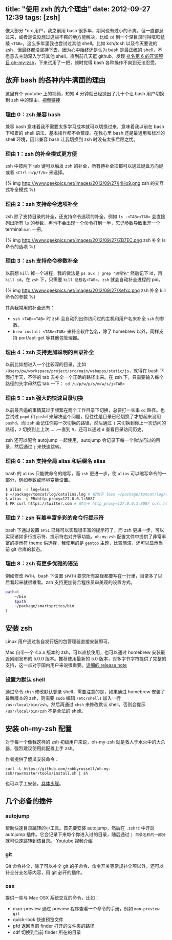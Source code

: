 title: "使用 zsh 的九个理由"
date: 2012-09-27 12:39
tags: [zsh]
---

像大部分 \*nix 用户，我之前用 bash 很多年，期间也有过小的不爽，但一直都忍过来，或者是说没想过这些不爽的地方能解决，比如 `cd` 到一个深目录时得哐哐猛敲 `<TAB>`。这么多年里我也尝试过其他 shell。比如 ksh/tcsh 以及今天要说的 zsh，但最终都没坚持下去，因为心中始终还是认为 bash 是最正统的 shell，不愿意去主动深入学习其他 shell。直到前几天逛 github，发现 [排名第 6 的开源项目 oh-my-zsh](https://github.com/popular/forked)，下来试用了一把，顿时觉得 bash 各种操作不爽到无法忍受。

<!-- more -->

## 放弃 bash 的各种内牛满面的理由

这里有个 youtube 上的视频，短短 4 分钟就已经抛出了几十个让 bash 用户切换到 zsh 中的理由。[视频链接](http://youtu.be/HGBgMX5HW_g)

### 理由 0：zsh 兼容 bash

兼容 bash 意味着我不需要太多学习成本就可以切换过来，意味着我以前在 bash 下积累的 shell 语法、基本操作都不会荒废。在我心里 bash 还是最通用和标准的 shell 环境，因此兼容 bash 让我切换到 zsh 时没有太多后顾之忧。

### 理由 1：zsh 的补全模式更方便

zsh 中按两下 tab 键可以触发 zsh 的补全，所有待补全项都可以通过键盘方向键或者 `<Ctrl-n/p/f/b>` 来选择。

{% img http://www.geekpics.net/images/2012/09/27/j4Ho9.png zsh 的交互式补全模式 %}

### 理由 2：zsh 支持命令选项补全

zsh 除了支持目录的补全，还支持命令选项的补全，例如 `ls -<TAB><TAB>` 会直接列出所有 `ls` 的参数，再也不会出现一个命令打到一半，忘记参数导致重开一个 terminal `man` 一把。

{% img http://www.geekpics.net/images/2012/09/27/ZB7EC.png zsh 补全 ls 命令的选项 %}

### 理由 3：zsh 支持命令参数补全

以前想 `kill` 掉一个进程，我的做法是 `ps aux | grep "进程名"` 然后记下 id，再 `kill id`。在 `zsh` 下，只需要 `kill 进程名<TAB>`，`zsh` 就会自动补全进程的 pid。

{% img http://www.geekpics.net/images/2012/09/27/Xefxc.png zsh 补全 kill 命令的参数 %}

其余我常用的补全还有：

* `ssh <TAB><TAB>` 时 zsh 会自动列出你访问过的主机和用户名来补全 `ssh` 的参数。
* `brew install <TAB><TAB>` 来补全软件包名，除了 homebrew 以外，同样支持 port/apt-get 等其他包管理器。

### 理由 4：zsh 支持更加聪明的目录补全

以前比如想进入一个比较深的目录，比如 `/Users/pw/workspace/project/src/main/webapps/static/js`，就得在 bash 下面打半天，不停的 tab 去补全一个正确的路径出来。在 zsh 下，只需要输入每个路径的头字母然后 tab 一下： `cd /u/p/w/p/s/m/w/s/j<TAB>`

### 理由 5：zsh 强大的快速目录切换

以前最苦逼的事情莫过于频繁在两个工作目录下切换，总要打一长串 `cd` 路径。也尝试过 `popd` 和 `pushd` 来解决这个问题，但往往是目录已经切换了才想起来没用 `pushd`。而 zsh 会记住你每一次切换的路径，然后通过 `1` 来切换到你上一次访问的路径，`2` 切换到上上次……一直到 `9`，还可以通过 `d` 查看目录访问历史。

zsh 还可以配合 autojump 一起使用，autojump 会记录下每一个你访问过的目录，然后通过 `j` 来快速跳转。

### 理由 6：zsh 支持全局 alias 和后缀名 alias

bash 的 `alias` 只能做命令的缩写，而 `zsh` 更进一步，使 `alias` 可以缩写命令的一部分，例如参数或环境变量设置。

```bash
$ alias -s log=less
$ ~/package/tomcat/log/catalina.log # 相当于 less ~/package/tomcat/log/catalina.log
$ alias -g PR=http_proxy=127.0.0.1:8087
$ PR curl https://twitter.com # 相当于 http_proxy=127.0.0.1:8087 curl https://twitter.com
```

### 理由 7：zsh 有着丰富多彩的命令行提示符

bash 下通过设置 `$PS1` 已经可以实现很丰富的提示符了，而 zsh 更进一步，可以实现诸如多行提示符、提示符右对齐等功能。`oh-my-zsh` 配置文件中提供了非常丰富的提示符 theme 供选择，我使用的是 `gentoo` 主题，比较简洁，还可以显示当前 git 仓库的状态。

### 理由 8：zsh 有更多优雅的语法

例如修改 `PATH`，bash 下设置 `$PATH` 要求所有路径都要写在一行里，目录多了以后看起来就很难看。zsh 支持更加符合程序员审美观的设置方式。

```bash
path=(
    ~/bin
    $path
    ~/package/smartsprites/bin
)
```

## 安装 zsh

Linux 用户通过各自发行版的包管理器直接安装即可。

Mac 自带一个 4.x.x 版本的 zsh，可以直接使用，也可以通过 homebrew 安装最近刚刚发布的 5.0.0 版本。推荐使用最新的 5.0 版本，对多字节字符提供了完整的支持，这一点对于国内用户来说很重要。[详细的 release note](http://zsh.sourceforge.net/releases.html)

### 设置为默认 shell

通过命令 `chsh` 修改默认登录 shell，需要注意的是，如果通过 homebrew 安装了最新版本的 zsh，则需要 `sudo`  编辑 `/etc/shells` 加入一行 `/usr/local/bin/zsh`。然后再通过 `chsh` 来修改默认 shell，否则会提示 `/usr/local/bin/zsh` 不是合法的 shell。

## 安装 oh-my-zsh 配置

对于每一个像我这样的 zsh 初级用户来说，oh-my-zsh 就是救人于水火中的大杀器，强烈建议使用此配置上手 zsh。

作者提供了傻瓜安装命令：

    curl -L https://github.com/robbyrussell/oh-my-zsh/raw/master/tools/install.sh | sh

也可以手工安装，[具体步骤](https://github.com/robbyrussell/oh-my-zsh#the-manual-way)。

## 几个必备的插件

### autojump

帮助快速目录跳转的小工具。首先要安装 autojump，然后在 `.zshrc` 中开启 autojump 插件。它会记录下来每个你进入过的目录，随后通过 `j 目录名称的一部分` 就可快速跳转到该目录。 [Youtube 视频介绍](http://youtu.be/tnNyoMGnbKg)

### git

Git 命令补全，除了可以补全 git 的子命令、命令开关等常规补全项以外，还可以补全分支名等内容，用 git 必开的插件。

### osx

提供一些与 Mac OSX 系统交互的命令，比如：

* man-preview 通过 preview 程序查看一个命令的手册，例如 `man-preview git`
* quick-look 快速预览文件
* pfd 返回当前 finder 打开的文件夹的路径
* cdf 切换到当前 finder 所在的目录
